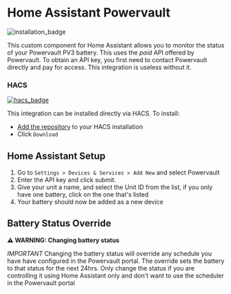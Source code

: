 # Home Assistant Powervault

![installation_badge](https://img.shields.io/badge/dynamic/json?color=41BDF5&logo=home-assistant&label=integration%20usage&suffix=%20installs&cacheSeconds=15600&url=https://analytics.home-assistant.io/custom_integrations.json&query=$.powervault.total)

This custom component for Home Assistant allows you to monitor the status of your Powervault PV3 battery. This uses the _paid_ API offered by Powervault. To obtain an API key, you first need to contact Powervault directly and pay for access. This integration is useless without it.

### HACS

[![hacs_badge](https://img.shields.io/badge/HACS-Default-41BDF5.svg?style=for-the-badge)](https://github.com/hacs/integration)

This integration can be installed directly via HACS. To install:

- [Add the repository](https://my.home-assistant.io/redirect/hacs_repository/?owner=adammcdonagh&repository=home-assistant-powervault&category=integration) to your HACS installation
- Click `Download`

## Home Assistant Setup

1. Go to `Settings > Devices & Services > Add New` and select Powervault
2. Enter the API key and click submit.
3. Give your unit a name, and select the Unit ID from the list, if you only have one battery, click on the one that's listed
4. Your battery should now be added as a new device

## Battery Status Override

**⚠ WARNING: Changing battery status**

_IMPORTANT_ Changing the battery status will override any schedule you have have configured in the Powervault portal. The override sets the battery to that status for the next 24hrs. Only change the status if you are controlling it using Home Assistant only and don't want to use the scheduler in the Powervault portal
